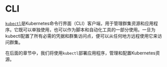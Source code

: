 # CLI

[`kubectl`](https://kubernetes.io/docs/reference/kubectl/overview/)是Kubernetes命令行界面（CLI）客户端，用于管理群集资源和应用程序。它既可以单独使用，也可以作为脚本和自动化工具的一部分使用。一旦为kubectl配置了所有必需的凭据和群集访问点，便可以从任何地方远程使用它来访问群集。

在后面的章节中，我们将使用`kubectl`部署应用程序，管理和配置Kubernetes资源。


